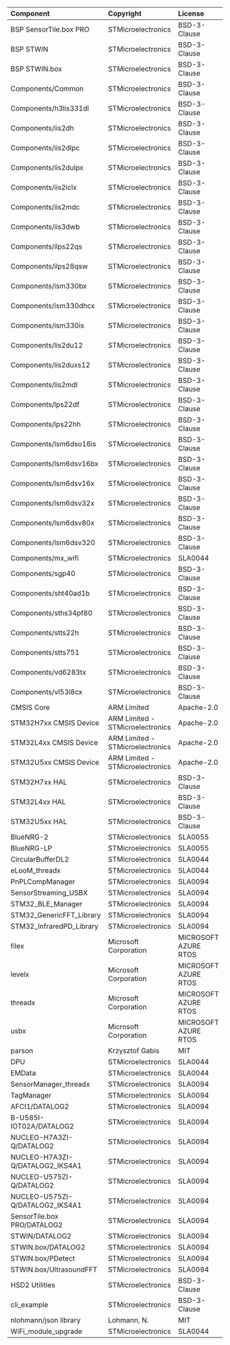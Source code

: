 | Component                     	| Copyright            				| License   			|
|:---------                     	|:-------              				|:----------			|
| BSP SensorTile.box PRO	  		| STMicroelectronics				| BSD-3-Clause			|
| BSP STWIN					  		| STMicroelectronics				| BSD-3-Clause			|
| BSP STWIN.box				  		| STMicroelectronics				| BSD-3-Clause			|
| Components/Common			  		| STMicroelectronics				| BSD-3-Clause	        |
| Components/h3lis331dl				| STMicroelectronics				| BSD-3-Clause	        |
| Components/iis2dh					| STMicroelectronics				| BSD-3-Clause	        |
| Components/iis2dlpc				| STMicroelectronics				| BSD-3-Clause	        |
| Components/iis2dulpx				| STMicroelectronics				| BSD-3-Clause	        |
| Components/iis2iclx				| STMicroelectronics				| BSD-3-Clause	        |
| Components/iis2mdc				| STMicroelectronics				| BSD-3-Clause	        |
| Components/iis3dwb       			| STMicroelectronics				| BSD-3-Clause	        |
| Components/ilps22qs				| STMicroelectronics				| BSD-3-Clause	        |
| Components/ilps28qsw				| STMicroelectronics				| BSD-3-Clause	        |
| Components/ism330bx      			| STMicroelectronics				| BSD-3-Clause	        |
| Components/ism330dhcx    			| STMicroelectronics				| BSD-3-Clause	        |
| Components/ism330is      			| STMicroelectronics				| BSD-3-Clause	        |
| Components/lis2du12	    		| STMicroelectronics				| BSD-3-Clause	        |
| Components/lis2duxs12	    		| STMicroelectronics				| BSD-3-Clause	        |
| Components/lis2mdl	    		| STMicroelectronics				| BSD-3-Clause	        |
| Components/lps22df	    		| STMicroelectronics				| BSD-3-Clause	        |
| Components/lps22hh	    		| STMicroelectronics				| BSD-3-Clause	        |
| Components/lsm6dso16is   			| STMicroelectronics				| BSD-3-Clause	        |
| Components/lsm6dsv16bx   			| STMicroelectronics				| BSD-3-Clause	        |
| Components/lsm6dsv16x    			| STMicroelectronics				| BSD-3-Clause        	|
| Components/lsm6dsv32x    			| STMicroelectronics				| BSD-3-Clause        	|
| Components/lsm6dsv80x    			| STMicroelectronics				| BSD-3-Clause        	|
| Components/lsm6dsv320    			| STMicroelectronics				| BSD-3-Clause        	|
| Components/mx_wifi				| STMicroelectronics				| SLA0044	        	|
| Components/sgp40					| STMicroelectronics				| BSD-3-Clause	        |
| Components/sht40ad1b				| STMicroelectronics				| BSD-3-Clause	        |
| Components/sths34pf80				| STMicroelectronics				| BSD-3-Clause	        |
| Components/stts22h				| STMicroelectronics				| BSD-3-Clause	        |
| Components/stts751				| STMicroelectronics				| BSD-3-Clause	        |
| Components/vd6283tx				| STMicroelectronics				| BSD-3-Clause	        |
| Components/vl53l8cx				| STMicroelectronics				| BSD-3-Clause	        |
| CMSIS	Core						| ARM Limited						| Apache-2.0	        |
| STM32H7xx CMSIS Device			| ARM Limited - STMicroelectronics	| Apache-2.0	        |
| STM32L4xx CMSIS Device			| ARM Limited - STMicroelectronics	| Apache-2.0	        |
| STM32U5xx CMSIS Device			| ARM Limited - STMicroelectronics	| Apache-2.0	        |
| STM32H7xx HAL				  		| STMicroelectronics				| BSD-3-Clause	        |
| STM32L4xx HAL				  		| STMicroelectronics				| BSD-3-Clause	        |
| STM32U5xx HAL				  		| STMicroelectronics				| BSD-3-Clause	        |
| BlueNRG-2					  		| STMicroelectronics				| SLA0055	            |
| BlueNRG-LP				  		| STMicroelectronics				| SLA0055	            |
| CircularBufferDL2					| STMicroelectronics				| SLA0044	            |
| eLooM_threadx						| STMicroelectronics				| SLA0044	            |
| PnPLCompManager		      		| STMicroelectronics				| SLA0094	            |
| SensorStreaming_USBX				| STMicroelectronics				| SLA0094	            |
| STM32_BLE_Manager					| STMicroelectronics				| SLA0094	            |
| STM32_GenericFFT_Library			| STMicroelectronics				| SLA0094	            |
| STM32_InfraredPD_Library			| STMicroelectronics				| SLA0094	            |
| filex								| Microsoft Corporation				| MICROSOFT AZURE RTOS	|
| levelx							| Microsoft Corporation				| MICROSOFT AZURE RTOS	|
| threadx 							| Microsoft Corporation				| MICROSOFT AZURE RTOS	|
| usbx								| Microsoft Corporation				| MICROSOFT AZURE RTOS	|
| parson	                 		| Krzysztof Gabis		   			| MIT	                |
| DPU								| STMicroelectronics				| SLA0044	            |
| EMData				      		| STMicroelectronics				| SLA0044	            |
| SensorManager_threadx  			| STMicroelectronics				| SLA0094	            |
| TagManager			      		| STMicroelectronics				| SLA0094	            |
| AFCI1/DATALOG2	  				| STMicroelectronics				| SLA0094	            |
| B-U585I-IOT02A/DATALOG2	  		| STMicroelectronics				| SLA0094	            |
| NUCLEO-H7A3ZI-Q/DATALOG2	  		| STMicroelectronics				| SLA0094	            |
| NUCLEO-H7A3ZI-Q/DATALOG2_IKS4A1  	| STMicroelectronics				| SLA0094	            |
| NUCLEO-U575ZI-Q/DATALOG2	  		| STMicroelectronics				| SLA0094	            |
| NUCLEO-U575ZI-Q/DATALOG2_IKS4A1	| STMicroelectronics				| SLA0094	            |
| SensorTile.box PRO/DATALOG2  		| STMicroelectronics				| SLA0094	            |
| STWIN/DATALOG2			  		| STMicroelectronics				| SLA0094	            |
| STWIN.box/DATALOG2		  		| STMicroelectronics				| SLA0094	            |
| STWIN.box/PDetect					| STMicroelectronics				| SLA0094	            |
| STWIN.box/UltrasoundFFT	  		| STMicroelectronics				| SLA0094	            |
| HSD2 Utilities					| STMicroelectronics				| BSD-3-Clause	        |
| cli_example               		| STMicroelectronics				| BSD-3-Clause	        |
| nlohmann/json library				| Lohmann, N. 						| MIT	                |
| WiFi_module_upgrade				| STMicroelectronics				| SLA0044				|
